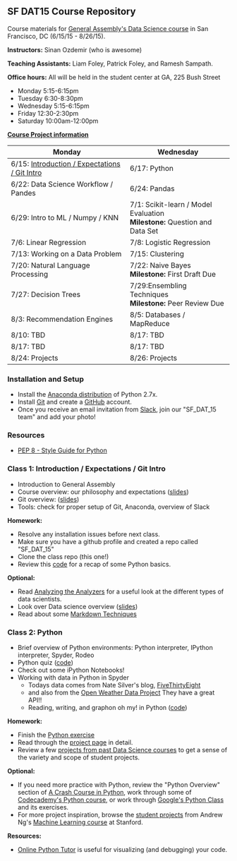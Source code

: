 ## SF DAT15 Course Repository

Course materials for [General Assembly's Data Science course](https://generalassemb.ly/education/data-science/san-francisco/) in San Francisco, DC (6/15/15 - 8/26/15).

**Instructors:** Sinan Ozdemir (who is awesome)

**Teaching Assistants:**
Liam Foley, Patrick Foley, and Ramesh Sampath.

**Office hours:** All will be held in the student center at GA, 225 Bush Street

* Monday 5:15-6:15pm
* Tuesday 6:30-8:30pm
* Wednesday 5:15-6:15pm
* Friday 12:30-2:30pm
* Saturday 10:00am-12:00pm

**[Course Project information](project.md)**

Monday | Wednesday
--- | ---
6/15: [Introduction / Expectations / Git Intro](#class-1-introduction--expectations--git-intro) | 6/17: Python
6/22: Data Science Workflow / Pandes | 6/24: Pandas
6/29: Intro to ML / Numpy / KNN | 7/1: Scikit-learn / Model Evaluation<br>**Milestone:** Question and Data Set
7/6: Linear Regression | 7/8: Logistic Regression
7/13: Working on a Data Problem | 7/15: Clustering
7/20: Natural Language Processing| 7/22: Naive Bayes <br>**Milestone:** First Draft Due
7/27: Decision Trees | 7/29:Ensembling Techniques <br>**Milestone:** Peer Review Due
8/3: Recommendation Engines | 8/5: Databases / MapReduce
8/10: TBD | 8/17: TBD| 8/12: TBD
8/17: TBD | 8/17: TBD| 8/19: TBD
8/24: Projects | 8/26: Projects


### Installation and Setup
* Install the [Anaconda distribution](http://continuum.io/downloads) of Python 2.7x.
* Install [Git](http://git-scm.com/book/en/v2/Getting-Started-Installing-Git) and create a [GitHub](https://github.com/) account.
* Once you receive an email invitation from [Slack](https://slack.com/), join our "SF\_DAT\_15 team" and add your photo!

### Resources
* [PEP 8 - Style Guide for Python](http://www.python.org/dev/peps/pep-0008)

### Class 1: Introduction / Expectations / Git Intro
* Introduction to General Assembly
* Course overview: our philosophy and expectations ([slides](slides/01_course_overview.pdf))
* Git overview: ([slides](slides/01_git_github.pdf))
* Tools: check for proper setup of Git, Anaconda, overview of Slack

**Homework:**

* Resolve any installation issues before next class.
* Make sure you have a github profile and created a repo called "SF_DAT_15"
* Clone the class repo (this one!)
* Review this [code](code/00_python_refresher.py) for a recap of some Python basics.

**Optional:**

* Read [Analyzing the Analyzers](http://cdn.oreillystatic.com/oreilly/radarreport/0636920029014/Analyzing_the_Analyzers.pdf) for a useful look at the different types of data scientists.
* Look over Data science overview ([slides](slides/01_course_overview.pdf))
* Read about some [Markdown Techniques](http://daringfireball.net/projects/markdown/syntax)

### Class 2: Python
* Brief overview of Python environments: Python interpreter, IPython interpreter, Spyder, Rodeo
* Python quiz ([code](code/02_python_quiz.py))
* Check out some iPython Notebooks!
* Working with data in Python in Spyder
    * Todays data comes from Nate Silver's blog, [FiveThirtyEight](https://github.com/fivethirtyeight/data/tree/master/alcohol-consumption)
    * and also from the [Open Weather Data Project](http://openweathermap.org/) They have a great API!!
    * Reading, writing, and graphon oh my! in Python ([code](code/02_files_and_weather.py))

**Homework:**

* Finish the [Python exercise](code/02_files_and_weather_lab.py) 
* Read through the [project page](project.md) in detail.
* Review a few [projects from past Data Science courses](https://github.com/justmarkham/DAT-project-examples) to get a sense of the variety and scope of student projects.

**Optional:**

* If you need more practice with Python, review the "Python Overview" section of [A Crash Course in Python](http://nbviewer.ipython.org/gist/rpmuller/5920182), work through some of [Codecademy's Python course](http://www.codecademy.com/en/tracks/python), or work through [Google's Python Class](https://developers.google.com/edu/python/) and its exercises.
* For more project inspiration, browse the [student projects](http://cs229.stanford.edu/projects2013.html) from Andrew Ng's [Machine Learning course](http://cs229.stanford.edu/) at Stanford.

**Resources:**

* [Online Python Tutor](http://pythontutor.com/) is useful for visualizing (and debugging) your code.
